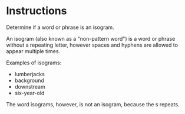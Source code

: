 # Instructions
Determine if a word or phrase is an isogram.

An isogram (also known as a "non-pattern word") is a word or phrase without a repeating letter, however spaces and hyphens are allowed to appear multiple times.

Examples of isograms:

- lumberjacks 
- background
- downstream
- six-year-old

The word isograms, however, is not an isogram, because the s repeats.